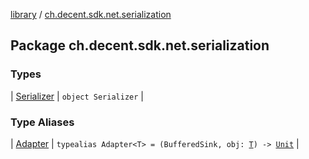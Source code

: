 [library](../index.md) / [ch.decent.sdk.net.serialization](./index.md)

## Package ch.decent.sdk.net.serialization

### Types

| [Serializer](-serializer/index.md) | `object Serializer` |

### Type Aliases

| [Adapter](-adapter.md) | `typealias Adapter<T> = (BufferedSink, obj: `[`T`](-adapter.md#T)`) -> `[`Unit`](https://kotlinlang.org/api/latest/jvm/stdlib/kotlin/-unit/index.html) |

